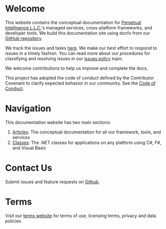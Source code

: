 # Welcome
This website contains the conceptual documentation for [Perpetual Intelligence L.L.C.](https://perpetualintelligence.com/)'s managed services, cross-platform frameworks, and developer tools. We build this documentation site using docfx from our [GitHub repository](https://github.com/perpetualintelligence/docs).

We track the issues and tasks [here](https://github.com/perpetualintelligence/docs/issues). We make our best effort to respond to issues in a timely fashion. You can read more about our procedures for classifying and resolving issues in our [issues policy](https://terms.perpetualintelligence.com/articles/issues_policy.html) topic.

We welcome contributions to help us improve and complete the docs.

This project has adopted the code of conduct defined by the Contributor Covenant to clarify expected behavior in our community. See the [Code of Conduct](https://terms.perpetualintelligence.com/articles/CODE_OF_CONDUCT.html).

# Navigation
This documentation website has two main sections:
1. [Articles](articles/intro.md): The conceptual documentation for all our framework, tools, and services
2. [Classes](api/index.md): The .NET classes for applications on any platform using C#, F#, and Visual Basic

# Contact Us
Submit issues and feature requests on [Github](https://github.com/perpetualintelligence/docs/issues).

# Terms
Visit our [terms website](https://terms.perpetualintelligence.com/) for terms of use, licensing terms, privacy and data policies.

